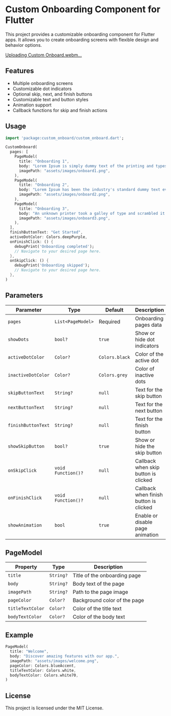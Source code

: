 # Custom Onboarding Component for Flutter

This project provides a customizable onboarding component for Flutter apps. It allows you to create onboarding screens with flexible design and behavior options.

[Uploading Custom Onboard.webm…]()

## Features
- Multiple onboarding screens
- Customizable dot indicators
- Optional skip, next, and finish buttons
- Customizable text and button styles
- Animation support
- Callback functions for skip and finish actions

## Usage

```dart
import 'package:custom_onboard/custom_onboard.dart';

CustomOnboard(
  pages: [
    PageModel(
      title: "Onboarding 1",
      body: "Lorem Ipsum is simply dummy text of the printing and typesetting industry.",
      imagePath: "assets/images/onboard1.png",
    ),
    PageModel(
      title: "Onboarding 2",
      body: "Lorem Ipsum has been the industry's standard dummy text ever since the 1500s.",
      imagePath: "assets/images/onboard2.png",
    ),
    PageModel(
      title: "Onboarding 3",
      body: "An unknown printer took a galley of type and scrambled it to make a type specimen book.",
      imagePath: "assets/images/onboard3.png",
    ),
  ],
  finishButtonText: "Get Started",
  activeDotColor: Colors.deepPurple,
  onFinishClick: () {
    debugPrint('Onboarding completed');
    // Navigate to your desired page here.
  },
  onSkipClick: () {
    debugPrint('Onboarding skipped');
    // Navigate to your desired page here.
  },
)
```

## Parameters

| Parameter              | Type                    | Default          | Description                           |
|-----------------------|------------------------|------------------|---------------------------------------|
| `pages`                | `List<PageModel>`       | Required         | Onboarding pages data                 |
| `showDots`             | `bool?`                | `true`           | Show or hide dot indicators           |
| `activeDotColor`       | `Color?`               | `Colors.black`   | Color of the active dot               |
| `inactiveDotColor`     | `Color?`               | `Colors.grey`    | Color of inactive dots                |
| `skipButtonText`       | `String?`              | `null`           | Text for the skip button              |
| `nextButtonText`       | `String?`              | `null`           | Text for the next button              |
| `finishButtonText`     | `String?`              | `null`           | Text for the finish button            |
| `showSkipButton`       | `bool?`                | `true`           | Show or hide the skip button          |
| `onSkipClick`          | `void Function()?`     | `null`           | Callback when skip button is clicked  |
| `onFinishClick`        | `void Function()?`     | `null`           | Callback when finish button is clicked|
| `showAnimation`        | `bool`                 | `true`           | Enable or disable page animation      |

## PageModel

| Property        | Type      | Description                  |
|----------------|-----------|------------------------------|
| `title`         | `String?` | Title of the onboarding page |
| `body`          | `String?` | Body text of the page        |
| `imagePath`     | `String?` | Path to the page image       |
| `pageColor`     | `Color?`  | Background color of the page |
| `titleTextColor`| `Color?`  | Color of the title text      |
| `bodyTextColor` | `Color?`  | Color of the body text       |

## Example

```dart
PageModel(
  title: "Welcome",
  body: "Discover amazing features with our app.",
  imagePath: "assets/images/welcome.png",
  pageColor: Colors.blueAccent,
  titleTextColor: Colors.white,
  bodyTextColor: Colors.white70,
)
```

## License
This project is licensed under the MIT License.


